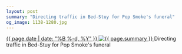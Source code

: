 ```yaml
---
layout: post
summary: "Directing traffic in Bed-Stuy for Pop Smoke's funeral"
og_image: 1138-1280.jpg
---
```


<p>
 <time>
  <a href="/1138">
   {{ page.date | date: "%B %-d, %Y" }}
  </a>
 </time>
 <a href="/1138">
  <img alt="{{ page.summary }}" data-taken="4/23/2020" sizes="(min-width: 700px) 50vw, calc(100vw - 2rem)" src="{{ site.assets_url }}/1138-640.jpg" srcset="{{ site.assets_url }}/1138-320.jpg 320w, {{ site.assets_url }}/1138-640.jpg 640w, {{ site.assets_url }}/1138-960.jpg 960w, {{ site.assets_url }}/1138-1280.jpg 1280w"/>
 </a>
 <span>
  Directing traffic in Bed-Stuy for Pop Smoke's funeral
 </span>
</p>
